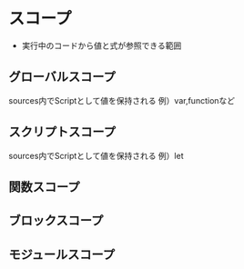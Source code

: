 # スコープ
- 実行中のコードから値と式が参照できる範囲

## グローバルスコープ
sources内でScriptとして値を保持される
例）var,functionなど
## スクリプトスコープ
sources内でScriptとして値を保持される
例）let
## 関数スコープ
## ブロックスコープ
## モジュールスコープ
